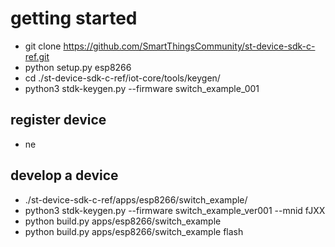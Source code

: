 # getting started

- git clone https://github.com/SmartThingsCommunity/st-device-sdk-c-ref.git
- python setup.py esp8266
- cd ./st-device-sdk-c-ref/iot-core/tools/keygen/
- python3 stdk-keygen.py --firmware switch_example_001

## register device


- ne

## develop a device

- ./st-device-sdk-c-ref/apps/esp8266/switch_example/
- python3 stdk-keygen.py --firmware switch_example_ver001 --mnid fJXX
- python build.py apps/esp8266/switch_example  
- python build.py apps/esp8266/switch_example flash


